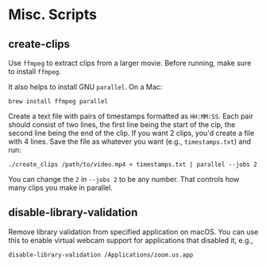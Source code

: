# Misc. Scripts

## create-clips

Use `ffmpeg` to extract clips from a larger movie. Before running, make sure to install `ffmpeg`.

It also helps to install GNU `parallel`. On a Mac:

```console
brew install ffmpeg parallel
```

Create a text file with pairs of timestamps formatted as `HH:MM:SS`. Each pair should consist of two lines, the first line being the start of the cip, the second line being the end of the clip. If you want 2 clips, you'd create a file with 4 lines. Save the file as whatever you want (e.g., `timestamps.txt`) and run:

```console
./create_clips /path/to/video.mp4 < timestamps.txt | parallel --jobs 2
```

You can change the `2` in `--jobs 2` to be any number. That controls how many clips you make in parallel.

## disable-library-validation

Remove library validation from specified application on macOS. You can use this to enable virtual webcam support for applications that disabled it, e.g.,

```console
disable-library-validation /Applications/zoom.us.app
```
